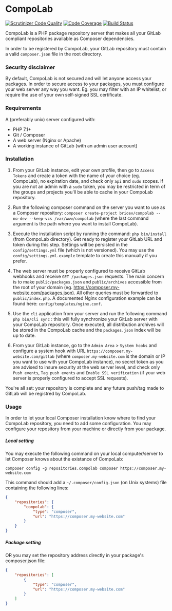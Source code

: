 CompoLab
========

[![Scrutinizer Code Quality](https://scrutinizer-ci.com/g/bricev/CompoLab/badges/quality-score.png?b=master)](https://scrutinizer-ci.com/g/bricev/CompoLab/?branch=master)
[![Code Coverage](https://scrutinizer-ci.com/g/bricev/CompoLab/badges/coverage.png?b=master)](https://scrutinizer-ci.com/g/bricev/CompoLab/?branch=master)
[![Build Status](https://scrutinizer-ci.com/g/bricev/CompoLab/badges/build.png?b=master)](https://scrutinizer-ci.com/g/bricev/CompoLab/build-status/master)

CompoLab is a PHP package repository server that makes all your GitLab compliant repositories available as Composer 
dependencies.

In order to be registered by CompoLab, your GitLab repository must contain a valid `composer.json` file in the root 
directory.

### Security disclaimer

By default, CompoLab is not secured and will let anyone access your packages. 
In order to secure access to your packages, you must configure your web server any way you want. 
Eg. you may filter with an IP whitelist, or require the use of your own self-signed SSL certificate.

### Requirements

A (preferably unix) server configured with: 
- PHP 7.1+
- Git / Composer
- A web server (Nginx or Apache)
- A working instance of GitLab (with an admin user account)

### Installation 

1. From your GitLab instance, edit your own profile, then go to `Access Tokens` and create a token with the name of your 
choice (eg. CompoLab), no expiration date, and check only `api` and `sudo` scopes. If you are not an admin with a `sudo` 
token, you may be restricted in term of the groups and projects you'll be able to cache in your CompoLab repository.

2. Run the following composer command on the server you want to use as a Composer repository:
`composer create-project bricev/compolab --no-dev --keep-vcs /var/www/compolab` (where the last command argument is the 
path where you want to install CompoLab).

3. Execute the installation script by running the command: `php bin/install` (from CompoLab directory). 
Get ready to register your GitLab URL and token during this step.
Settings will be persisted in the `config/settings.yml` file (which is not versioned). 
You may use the `config/settings.yml.example` template to create this manually if you prefer.

4. The web server must be properly configured to receive GitLab webhooks and receive `GET /packages.json` requests. 
The main concern is to make `public/packages.json` and `public/archives` accessible from the root of your domain (eg. 
https://composer.my-website.com/packages.json). All other queries must be forwarded to `public/index.php`.
A documented Nginx configuration example can be found here: `config/templates/nginx.conf`.

5. Use the `cli` application from your server and run the following command `php bin/cli sync` : this will fully 
synchronize your GitLab server with your CompoLab repository. Once executed, all distribution archives will be stored in 
the CompoLab cache and the `packages.json` index will be up to date.

6. From your GitLab instance, go to the `Admin Area` > `System hooks` and configure a system hook with URL 
`https://composer.my-website.com/gitlab` (where `composer.my-website.com` is the domain or IP you want to use with your 
CompoLab instance), no secret token as you are advised to insure security at the web server level, and check only 
`Push events`, `Tag push events` and `Enable SSL verification` (if your web server is properly configured to accept SSL 
requests).

You're all set: your repository is complete and any future push/tag made to GitLab will be registred by CompoLab.

### Usage

In order to let your local Composer installation know where to find your CompoLab repository, you need to add some 
configuration. You may configure your repository from your machine or directly from your package.

##### Local setting
You may execute the following command on your local computer/server to let Composer knows about the existance of 
CompoLab:
```
composer config -g repositories.compolab composer https://composer.my-website.com
```

This command should add a `~/.composer/config.json` (on Unix systems) file containing the following lines:
```json
{
    "repositories": {
        "compolab": {
            "type": "composer",
            "url": "https://composer.my-website.com"
        }
    }
}
```

##### Package setting

OR you may set the repository address directly in your package's composer.json file:
```json
{
    "repositories": [
        {
            "type": "composer",
            "url": "https://composer.my-website.com"
        }
    ]
}
```


